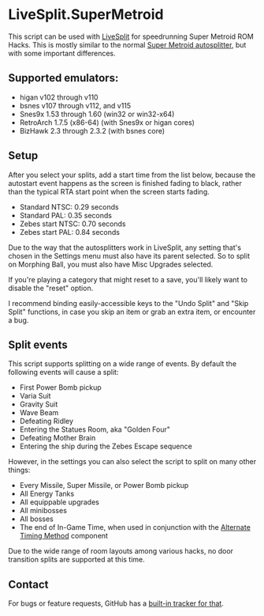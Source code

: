 # LiveSplit.SuperMetroid

This script can be used with [LiveSplit](http://livesplit.github.io) for speedrunning Super Metroid ROM Hacks. This is mostly similar to the normal [Super Metroid autosplitter](https://github.com/UNHchabo/AutoSplitters/tree/master/SuperMetroid), but with some important differences.

## Supported emulators:
- higan v102 through v110
- bsnes v107 through v112, and v115
- Snes9x 1.53 through 1.60 (win32 or win32-x64)
- RetroArch 1.7.5 (x86-64) (with Snes9x or higan cores)
- BizHawk 2.3 through 2.3.2 (with bsnes core)

## Setup
After you select your splits, add a start time from the list below, because the autostart event happens as the screen is finished fading to black, rather than the typical RTA start point when the screen starts fading.

- Standard NTSC: 0.29 seconds
- Standard PAL: 0.35 seconds
- Zebes start NTSC: 0.70 seconds
- Zebes start PAL: 0.84 seconds

Due to the way that the autosplitters work in LiveSplit, any setting that's chosen in the Settings menu must also have its parent selected. So to split on Morphing Ball, you must also have Misc Upgrades selected.

If you're playing a category that might reset to a save, you'll likely want to disable the "reset" option.

I recommend binding easily-accessible keys to the "Undo Split" and "Skip Split" functions, in case you skip an item or grab an extra item, or encounter a bug.

## Split events
This script supports splitting on a wide range of events. By default the following events will cause a split:
- First Power Bomb pickup
- Varia Suit
- Gravity Suit
- Wave Beam
- Defeating Ridley
- Entering the Statues Room, aka "Golden Four"
- Defeating Mother Brain
- Entering the ship during the Zebes Escape sequence

However, in the settings you can also select the script to split on many other things:
- Every Missile, Super Missile, or Power Bomb pickup
- All Energy Tanks
- All equippable upgrades
- All minibosses
- All bosses
- The end of In-Game Time, when used in conjunction with the [Alternate Timing Method](https://github.com/Dalet/LiveSplit.AlternateTimingMethod/releases) component

Due to the wide range of room layouts among various hacks, no door transition splits are supported at this time.

## Contact
For bugs or feature requests, GitHub has a [built-in tracker for that](https://github.com/UNHchabo/AutoSplitters/issues).

